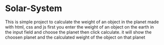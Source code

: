 # Solar-System
This is simple project to calculate the weight of an object in the planet made with html, css and js first you enter the weight of an object on the earth in the input field and choose the planet then click calculate. 
it will show the choosen planet and the calculated weight of the object on that planet
